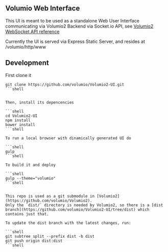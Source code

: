 ## Volumio Web Interface

This UI is meant to be used as a standalone Web User Interface communicating via Volumio2 Backend via Socket.io API, see [Volumio2 WebSocket API reference](https://github.com/volumio/Volumio2/wiki/WebSockets-API-Reference) 

Currently the UI is served via Express Static Server, and resides at /volumio/http/www 

## Development 

First clone it 

```shell
git clone https://github.com/volumio/Volumio2-UI.git
```shell


Then, install its depencencies 

```shell
cd Volumio2-UI
npm install
bower install
```shell

To run a local browser with dinamically generated UI do

```shell
gulp
```shell

To build it and deploy

```shell
gulp --theme="volumio"
```shell


This repo is used as a git submodule in [Volumio2](https://github.com/volumio/Volumio2).  
Only the `dist/` directory is needed by Volumio2, so there is a [dist branch](https://github.com/volumio/Volumio2-UI/tree/dist) which contains just that.

To update the dist branch with the latest changes, run:

```shell
git subtree split --prefix dist -b dist
git push origin dist:dist
```shell
